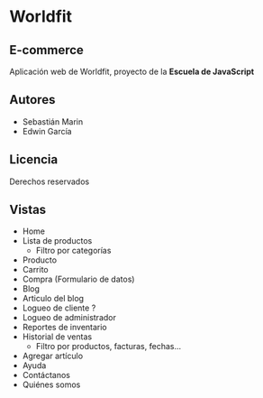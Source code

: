 # Worldfit
## E-commerce

Aplicación web de Worldfit, proyecto de la **Escuela de JavaScript**

## Autores

- Sebastián Marin
- Edwin García

## Licencia

Derechos reservados

## Vistas

- Home
- Lista de productos
    - Filtro por categorías
- Producto
- Carrito
- Compra (Formulario de datos)
- Blog
- Articulo del blog
- Logueo de cliente ?
- Logueo de administrador
- Reportes de inventario
- Historial de ventas
    - Filtro por productos, facturas, fechas...
- Agregar artículo
- Ayuda
- Contáctanos
- Quiénes somos